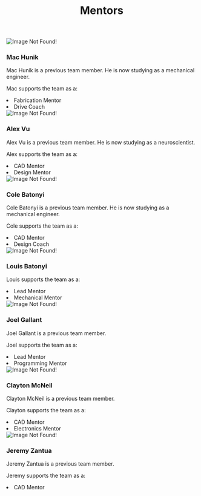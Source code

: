 ﻿---
layout: team
title: Mentors
---
<main role="main">
      <div class="album py-4 bg-light">
        <div class="container">
          <div class="row">
            <div class="col-md-4">
              <div class="card mb-4 box-shadow">
				<img class="img-fluid" alt="Image Not Found!" src="/resources/img/mentors/mac-hunik.png">
                <div class="card-body">
				<h3 class="card-text">Mac Hunik</h3>
				<p class="card-text">Mac Hunik is a previous team member. He is now studying as a mechanical engineer.</p>
				<p class="card-text">Mac supports the team as a:</p>
				<li class="card-text">Fabrication Mentor</li>
				<li class="card-text">Drive Coach</li>
                </div>
              </div>
            </div>
            <div class="col-md-4">
              <div class="card mb-4 box-shadow">
				<img class="img-fluid" alt="Image Not Found!" src="/resources/img/mentors/alex-vu.png">
                <div class="card-body">
				<h3 class="card-text">Alex Vu</h3>
				<p class="card-text">Alex Vu is a previous team member. He is now studying as a neuroscientist.</p>
				<p class="card-text">Alex supports the team as a:</p>
				<li class="card-text">CAD Mentor</li>
				<li class="card-text">Design Mentor</li>
                </div>
              </div>
            </div>
            <div class="col-md-4">
              <div class="card mb-4 box-shadow">
				<img class="img-fluid" alt="Image Not Found!" src="/resources/img/mentors/cole-batonyi.png">
                <div class="card-body">
				<h3 class="card-text">Cole Batonyi</h3>
				<p class="card-text">Cole Batonyi is a previous team member. He is now studying as a mechanical engineer.</p>
				<p class="card-text">Cole supports the team as a:</p>
				<li class="card-text">CAD Mentor</li>
				<li class="card-text">Design Coach</li>
                </div>
              </div>
            </div>
            <div class="col-md-4">
              <div class="card mb-4 box-shadow">
				<img class="img-fluid" alt="Image Not Found!" src="/resources/img/mentors/louis-batonyi.jpg">
                <div class="card-body">
				<h3 class="card-text">Louis Batonyi</h3>
				<p class="card-text">Louis supports the team as a:</p>
				<li class="card-text">Lead Mentor</li>
				<li class="card-text">Mechanical Mentor</li>
                </div>
              </div>
            </div>
            <div class="col-md-4">
              <div class="card mb-4 box-shadow">
				<img class="img-fluid" alt="Image Not Found!" src="/resources/img/mentors/joel-gallant.jpg">
                <div class="card-body">
				<h3 class="card-text">Joel Gallant</h3>
				<p class="card-text">Joel Gallant is a previous team member.</p>
				<p class="card-text">Joel supports the team as a:</p>
				<li class="card-text">Lead Mentor</li>
				<li class="card-text">Programming Mentor</li>
                </div>
              </div>
            </div>
            <div class="col-md-4">
              <div class="card mb-4 box-shadow">
				<img class="img-fluid" alt="Image Not Found!" src="/resources/img/mentors/clayton-mcneil.jpg">
                <div class="card-body">
				<h3 class="card-text">Clayton McNeil</h3>
				<p class="card-text">Clayton McNeil is a previous team member.</p>
				<p class="card-text">Clayton supports the team as a:</p>
				<li class="card-text">CAD Mentor</li>
				<li class="card-text">Electronics Mentor</li>
                </div>
              </div>
            </div>
			<div class="col-md-4">
              <div class="card mb-4 box-shadow">
				<img class="img-fluid" alt="Image Not Found!" src="/resources/img/mentors/jeremy-zantua.png">
                <div class="card-body">
				<h3 class="card-text">Jeremy Zantua</h3>
				<p class="card-text">Jeremy Zantua is a previous team member.</p>
				<p class="card-text">Jeremy supports the team as a:</p>
				<li class="card-text">CAD Mentor</li>
                </div>
              </div>
          </div>
        </div>
      </div>
